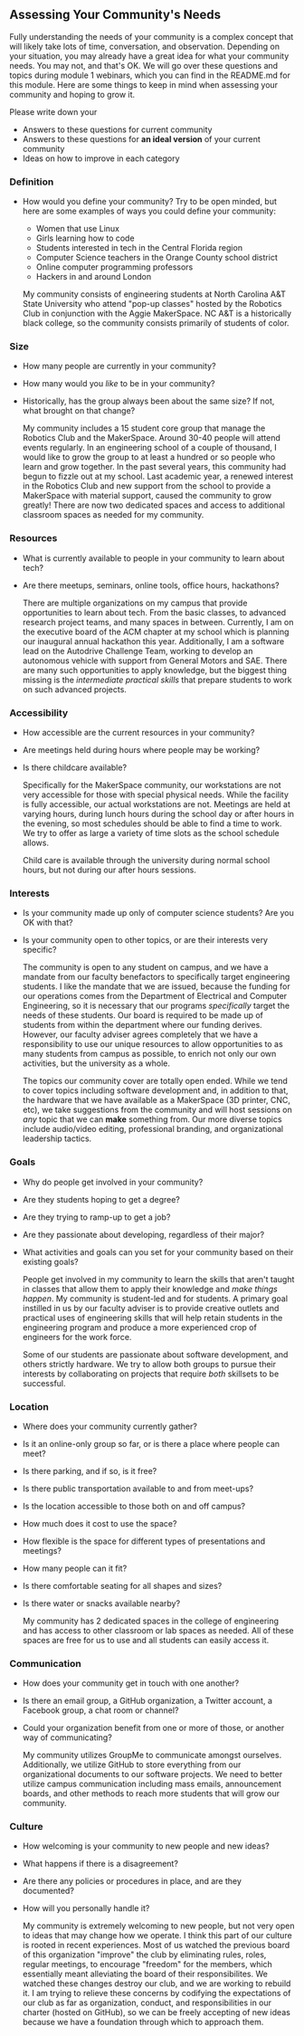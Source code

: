 ## Assessing Your Community's Needs

Fully understanding the needs of your community is a complex concept that will likely take lots of time, conversation, and observation.  Depending on your situation, you may already have a great idea for what your community needs. You may not, and that's OK. We will go over these questions and topics during module 1 webinars, which you can find in the README.md for this module. Here are some things to keep in mind when assessing your community and hoping to grow it.

Please write down your
- Answers to these questions for current community
- Answers to these questions for **an ideal version** of your current community
- Ideas on how to improve in each category

### Definition
- How would you define your community? Try to be open minded, but here are some examples of ways you could define your community:
  - Women that use Linux
  - Girls learning how to code
  - Students interested in tech in the Central Florida region
  - Computer Science teachers in the Orange County school district
  - Online computer programming professors
  - Hackers in and around London

  My community consists of engineering students at North Carolina A&T State University who attend "pop-up classes" hosted by the
  Robotics Club in conjunction with the Aggie MakerSpace. NC A&T is a historically black college, so the community consists primarily
  of students of color.

### Size
- How many people are currently in your community?
- How many would you _like_ to be in your community?
- Historically, has the group always been about the same size? If not, what brought on that change?

  My community includes a 15 student core group that manage the Robotics Club and the MakerSpace. Around 30-40 people will attend events
  regularly. In an engineering school of a couple of thousand, I would like to grow the group to at least a hundred or so people who
  learn and grow together. In the past several years, this community had begun to fizzle out at my school. Last academic year, a
  renewed interest in the Robotics Club and new support from the school to provide a MakerSpace with material support, caused the
  community to grow greatly! There are now two dedicated spaces and access to additional classroom spaces as needed for my community.

### Resources
- What is currently available to people in your community to learn about tech?
- Are there meetups, seminars, online tools, office hours, hackathons?

  There are multiple organizations on my campus that provide opportunities to learn about tech. From the basic classes, to advanced
  research project teams, and many spaces in between. Currently, I am on the executive board of the ACM chapter at my school which is
  planning our inaugural annual hackathon this year. Additionally, I am a software lead on the Autodrive Challenge Team, working to
  develop an autonomous vehicle with support from General Motors and SAE. There are many such opportunities to apply knowledge, but
  the biggest thing missing is the _intermediate practical skills_ that prepare students to work on such advanced projects.

### Accessibility
- How accessible are the current resources in your community?
- Are meetings held during hours where people may be working?
- Is there childcare available?

  Specifically for the MakerSpace community, our workstations are not very accessible for those with special physical needs. While
  the facility is fully accessible, our actual workstations are not. Meetings are held at varying hours, during lunch hours during the
  school day or after hours in the evening, so most schedules should be able to find a time to work. We try to offer as large a variety
  of time slots as the school schedule allows.

  Child care is available through the university during normal school hours, but not during our after hours sessions.

### Interests
- Is your community made up only of computer science students? Are you OK with that?
- Is your community open to other topics, or are their interests very specific?

  The community is open to any student on campus, and we have a mandate from our faculty benefactors to specifically target
  engineering students. I like the mandate that we are issued, because the funding for our operations comes from the Department of
  Electrical and Computer Engineering, so it is necessary that our programs _specifically_ target the needs of these students. Our
  board is required to be made up of students from within the department where our funding derives. However, our faculty adviser agrees
  completely that we have a responsibility to use our unique resources to allow opportunities to as many students from campus as possible,
  to enrich not only our own activities, but the university as a whole.

  The topics our community cover are totally open ended. While we tend to cover topics including software development and, in addition to
  that, the hardware that we have available as a MakerSpace (3D printer, CNC, etc), we take suggestions from the community and will host
  sessions on _any_ topic that we can **make** something from. Our more diverse topics include audio/video editing, professional branding,
  and organizational leadership tactics.

### Goals
- Why do people get involved in your community?
- Are they students hoping to get a degree?
- Are they trying to ramp-up to get a job?
- Are they passionate about developing, regardless of their major?
- What activities and goals can you set for your community based on their existing goals?

  People get involved in my community to learn the skills that aren't taught in classes that allow them to apply their knowledge and
  _make things happen_. My community is student-led and for students. A primary goal instilled in us by our faculty adviser is to provide
  creative outlets and practical uses of engineering skills that will help retain students in the engineering program and produce a
  more experienced crop of engineers for the work force.

  Some of our students are passionate about software development, and others strictly hardware. We try to allow both groups to
  pursue their interests by collaborating on projects that require _both_ skillsets to be successful.

### Location
- Where does your community currently gather?
- Is it an online-only group so far, or is there a place where people can meet?
- Is there parking, and if so, is it free?
- Is there public transportation available to and from meet-ups?
- Is the location accessible to those both on and off campus?
- How much does it cost to use the space?
- How flexible is the space for different types of presentations and meetings?
- How many people can it fit?
- Is there comfortable seating for all shapes and sizes?
- Is there water or snacks available nearby?

  My community has 2 dedicated spaces in the college of engineering and has access to other classroom or lab spaces as needed. All of
  these spaces are free for us to use and all students can easily access it.

### Communication
- How does your community get in touch with one another?
- Is there an email group, a GitHub organization, a Twitter account, a Facebook group, a chat room or channel?
- Could your organization benefit from one or more of those, or another way of communicating?

  My community utilizes GroupMe to communicate amongst ourselves. Additionally, we utilize GitHub to store everything from our
  organizational documents to our software projects. We need to better utilize campus communication including mass emails, announcement
  boards, and other methods to reach more students that will grow our community.

### Culture
- How welcoming is your community to new people and new ideas?
- What happens if there is a disagreement?
- Are there any policies or procedures in place, and are they documented?
- How will you personally handle it?

  My community is extremely welcoming to new people, but not very open to ideas that may change how we operate. I think this part of our
  culture is rooted in recent experiences. Most of us watched the previous board of this organization "improve" the club by eliminating
  rules, roles, regular meetings, to encourage "freedom" for the members, which essentially meant alleviating the board of their
  responsibilites. We watched these changes destroy our club, and we are working to rebuild it. I am trying to relieve these concerns by
  codifying the expectations of our club as far as organization, conduct, and responsibilities in our charter (hosted on GitHub), so
  we can be freely accepting of new ideas because we have a foundation through which to approach them.
